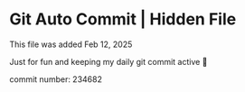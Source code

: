 # Git Auto Commit | Hidden File

This file was added Feb 12, 2025

Just for fun and keeping my daily git commit active 🤪

commit number: 234682
